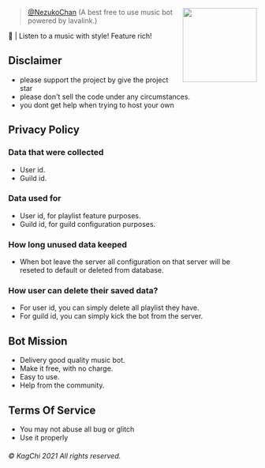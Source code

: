 <a href="https://github.com/NezuChan/nezu"> <img align="right" src="https://cdn.discordapp.com/avatars/616169470293049344/8816a7d1410bf85998c36775b2ba9990.png?size=4096" width="150"></a>

> [@NezukoChan](https://github.com/NezuChan/nezu) (A best free to use music bot powered by lavalink.) 

🎵 | Listen to a music with style! Feature rich!

## Disclaimer
 - please support the project by give the project star
 - please don't sell the code under any circumstances.
 - you dont get help when trying to host your own
## Privacy Policy
### Data that were collected
 - User id.
 - Guild id.
### Data used for
 - User id, for playlist feature purposes.
 - Guild id, for guild configuration purposes.
### How long unused data keeped
 - When bot leave the server all configuration on that server will be reseted to default or deleted from database.
### How user can delete their saved data?
 - For user id, you can simply delete all playlist they have.
 - For guild id, you can simply kick the bot from the server.
## Bot Mission
 - Delivery good quality music bot.
 - Make it free, with no charge.
 - Easy to use.
 - Help from the community.

## Terms Of Service
 - You may not abuse all bug or glitch
 - Use it properly

###### © KagChi 2021 All rights reserved.
